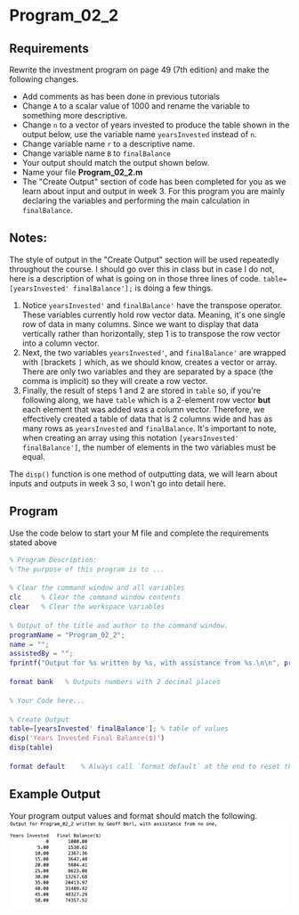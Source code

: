 # Program\_02\_2
## Requirements
Rewrite the investment program on page 49 (7th edition) and make the following changes.

* Add comments as has been done in previous tutorials
* Change `A` to a scalar value of 1000 and rename the variable to something more descriptive.
* Change `n` to a vector of years invested to produce the table shown in the output below, use the variable name `yearsInvested` instead of `n`.
* Change variable name `r` to a descriptive name.
* Change variable name `B` to `finalBalance`
* Your output should match the output shown below.
* Name your file **Program_02_2.m**
* The "Create Output" section of code has been completed for you as we learn about input and output in week 3. For this program you are mainly declaring the variables and performing the main calculation in `finalBalance`.

## Notes:
The style of output in the "Create Output" section will be used repeatedly throughout the course. I should go over this in class but in case I do not, here is a description of what is going on in those three lines of code.
`table=[yearsInvested' finalBalance'];` is doing a few things.
1. Notice `yearsInvested'` and `finalBalance'` have the transpose operator. These variables currently hold row vector data. Meaning, it's one single row of data in many columns. Since we want to display that data vertically rather than horizontally, step 1 is to transpose the row vector into a column vector.
2. Next, the two variables `yearsInvested'`, and `finalBalance'` are wrapped with `[`brackets `]` which, as we should know, creates a vector or array. There are only two variables and they are separated by a space (the comma is implicit) so they will create a row vector.
3. Finally, the result of steps 1 and 2 are stored in `table` so, if you're following along, we have `table` which is a 2-element row vector **but** each element that was added was a column vector. Therefore, we effectively created a table of data that is 2 columns wide and has as many rows as `yearsInvested` and `finalBalance`. It's important to note, when creating an array using this notation `[yearsInvested' finalBalance']`, the number of elements in the two variables must be equal.

The `disp()` function is one method of outputting data, we will learn about inputs and outputs in week 3 so, I won't go into detail here.

## Program
Use the code below to start your M file and complete the requirements stated above

```Matlab
% Program Description:
% The purpose of this program is to ...

% Clear the command window and all variables
clc     % Clear the command window contents
clear   % Clear the workspace variables

% Output of the title and author to the command window.
programName = "Program_02_2";
name = "";
assistedBy = "";
fprintf("Output for %s written by %s, with assistance from %s.\n\n", programName, name, assistedBy)

format bank   % Outputs numbers with 2 decimal places

% Your Code here...

% Create Output
table=[yearsInvested' finalBalance']; % table of values
disp('Years Invested Final Balance($)')
disp(table)

format default    % Always call `format default` at the end to reset the formatting
```
## Example Output
Your program output values and format should match the following.
![Program_02_2_Example_Output.png](images/Program_02_2_Example_Output.png)

